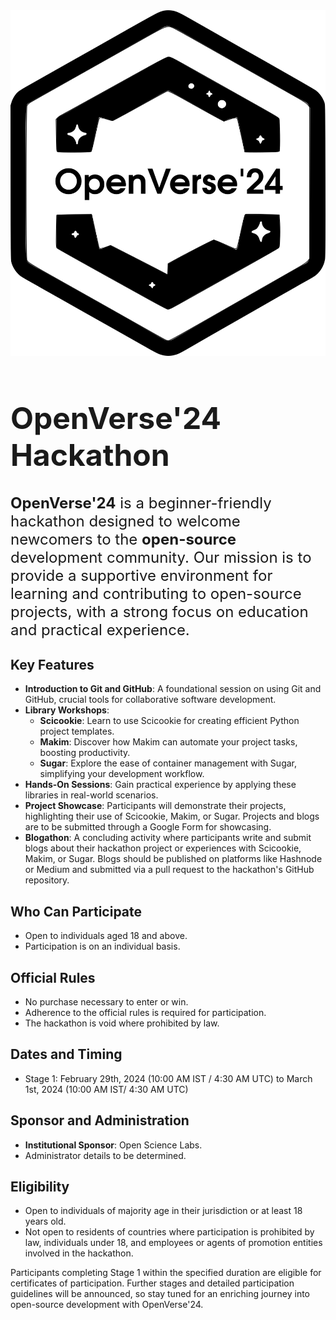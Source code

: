 <div class="row">
  <div class="col-3">
    <img src="/images/events/openverse24.png"/>
  </div>

  <div class="col-9" style="font-size: 24px;">
    <h1>OpenVerse'24 Hackathon</h1>
    <strong>OpenVerse'24</strong> is a beginner-friendly hackathon
    designed to welcome newcomers to the <strong>open-source</strong>
    development community. Our mission is to provide a supportive
    environment for learning and contributing to open-source projects, with a strong
    focus on education and practical experience.
  </div>
</div>

## Key Features

- **Introduction to Git and GitHub**: A foundational session on using Git and
  GitHub, crucial tools for collaborative software development.
- **Library Workshops**:
  - **Scicookie**: Learn to use Scicookie for creating efficient Python project
    templates.
  - **Makim**: Discover how Makim can automate your project tasks, boosting
    productivity.
  - **Sugar**: Explore the ease of container management with Sugar, simplifying
    your development workflow.
- **Hands-On Sessions**: Gain practical experience by applying these libraries
  in real-world scenarios.
- **Project Showcase**: Participants will demonstrate their projects,
  highlighting their use of Scicookie, Makim, or Sugar. Projects and blogs are
  to be submitted through a Google Form for showcasing.
- **Blogathon**: A concluding activity where participants write and submit blogs
  about their hackathon project or experiences with Scicookie, Makim, or Sugar.
  Blogs should be published on platforms like Hashnode or Medium and submitted
  via a pull request to the hackathon's GitHub repository.

## Who Can Participate

- Open to individuals aged 18 and above.
- Participation is on an individual basis.

## Official Rules

- No purchase necessary to enter or win.
- Adherence to the official rules is required for participation.
- The hackathon is void where prohibited by law.

## Dates and Timing

- Stage 1: February 29th, 2024 (10:00 AM IST / 4:30 AM UTC) to March 1st, 2024
  (10:00 AM IST/ 4:30 AM UTC)

## Sponsor and Administration

- **Institutional Sponsor**: Open Science Labs.
- Administrator details to be determined.

## Eligibility

- Open to individuals of majority age in their jurisdiction or at least 18 years old.
- Not open to residents of countries where participation is prohibited by law,
individuals under 18, and employees or agents of promotion entities involved in the hackathon.

Participants completing Stage 1 within the specified duration are eligible for
certificates of participation. Further stages and detailed participation
guidelines will be announced, so stay tuned for an enriching journey into
open-source development with OpenVerse'24.
